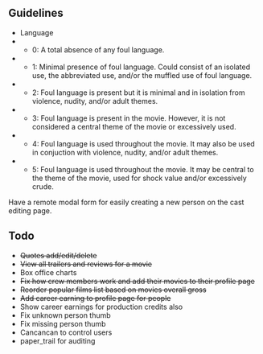Guidelines
----------

- Language
- - 0: A total absence of any foul language.
- - 1: Minimal presence of foul language. Could consist of an isolated use, the abbreviated use, and/or the muffled use of foul language.
- - 2: Foul language is present but it is minimal and in isolation from violence, nudity, and/or adult themes.
- - 3: Foul language is present in the movie. However, it is not considered a central theme of the movie or excessively used.
- - 4: Foul language is used throughout the movie. It may also be used in conjuction with violence, nudity, and/or adult themes.
- - 5: Foul language is used throughout the movie. It may be central to the theme of the movie, used for shock value and/or excessively crude.


Have a remote modal form for easily creating a new person on the cast editing page.


Todo
----

- ~~Quotes add/edit/delete~~
- ~~View all trailers and reviews for a movie~~
- Box office charts
- ~~Fix how crew members work and add their movies to their profile page~~
- ~~Reorder popular films list based on movies overall gross~~
- ~~Add career earning to profile page for people~~
- Show career earnings for production credits also
- Fix unknown person thumb
- Fix missing person thumb
- Cancancan to control users
- paper_trail for auditing